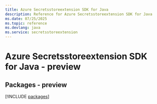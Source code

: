 ```yaml
---
title: Azure Secretsstoreextension SDK for Java
description: Reference for Azure Secretsstoreextension SDK for Java
ms.date: 07/25/2025
ms.topic: reference
ms.devlang: java
ms.service: secretsstoreextension
---
```

# Azure Secretsstoreextension SDK for Java - preview
## Packages - preview
[!INCLUDE [packages](secretsstoreextension-index.md)]